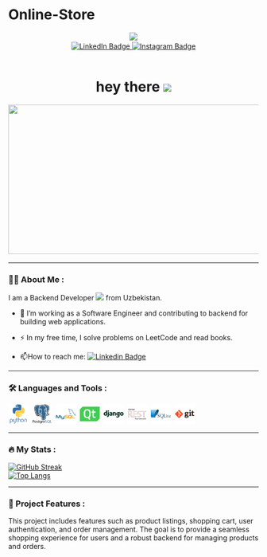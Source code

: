 # Online-Store

<div id="header" align="center">
    <img src="https://media.giphy.com/media/M9gbBd9nbDrOTu1Mqx/giphy.gif" width="100"/>
</div>

<div id="badges" align="center">
    <a href="https://uz.linkedin.com/in/otabek-to-rayev-a02954296">
        <img src="https://img.shields.io/badge/LinkedIn-blue?style=for-the-badge&logo=linkedin&logoColor=white" alt="LinkedIn Badge"/>
    </a>
    <a href="https://www.instagram.com/otabek__20_05">
        <img src="https://img.shields.io/badge/Instagram-rgb(193, 53, 132)?style=for-the-badge&logo=Instagram&logoColor=white" alt="Instagram Badge"/>
    </a>
</div>

<div align="center">
    <img src="https://komarev.com/ghpvc/?username=Otabek-creator&style=flat-square&color=blue" alt=""/>
    <h1>
        hey there
        <img src="https://media.giphy.com/media/hvRJCLFzcasrR4ia7z/giphy.gif" width="30px"/>
      </h1>
</div>
<div align="center">
    <img src="https://media.giphy.com/media/dWesBcTLavkZuG35MI/giphy.gif" width="600" height="300"/>
</div>

---

### :woman_technologist: About Me :
I am a Backend Developer <img src="https://media.giphy.com/media/WUlplcMpOCEmTGBtBW/giphy.gif" width="30"> from Uzbekistan.
- :telescope: I’m working as a Software Engineer and contributing to backend for building web applications.

- :zap: In my free time, I solve problems on LeetCode and read books.

- :mailbox:How to reach me: [![Linkedin Badge](https://img.shields.io/badge/-link-blue?style=flat&logo=Linkedin&logoColor=white)](https://uz.linkedin.com/in/otabek-to-rayev-a02954296)


---

### :hammer_and_wrench: Languages and Tools :

<div>
  <img src="https://github.com/devicons/devicon/blob/master/icons/python/python-original-wordmark.svg" title="Python" alt="Python " width="40" height="40"/>&nbsp;
  <img src="https://github.com/devicons/devicon/blob/master/icons/postgresql/postgresql-original-wordmark.svg" title="PostgreSQL" alt="PostgreSQL" width="40" height="40"/>&nbsp;
    <img src="https://github.com/devicons/devicon/blob/master/icons/mysql/mysql-original-wordmark.svg" title="MySQL" alt="MySQL" width="40" height="40"/>&nbsp;
  <img src="https://github.com/devicons/devicon/blob/master/icons/qt/qt-original.svg"  title="Qt" alt="Qt" width="40" height="40"/>&nbsp;
  <img src="https://github.com/devicons/devicon/blob/master/icons/django/django-plain-wordmark.svg" title="Django" alt="Django" width="40" height="40"/>&nbsp;
  <img src="https://github.com/devicons/devicon/blob/master/icons/djangorest/djangorest-original-wordmark.svg" title="DRF" alt="DRF" width="40" height="40"/>&nbsp;
  <img src="https://github.com/devicons/devicon/blob/master/icons/sqlite/sqlite-original-wordmark.svg" title="SQLite"  alt="SQLite" width="40" height="40"/>&nbsp;
  <img src="https://github.com/devicons/devicon/blob/master/icons/git/git-original-wordmark.svg" title="Git" **alt="Git" width="40" height="40"/>
</div>

---

### :fire: My Stats :

<a href="https://git.io/streak-stats">
  <img src="http://github-readme-streak-stats.herokuapp.com?user=Otabek-creator&theme=dark&date_format=j%20M%5B%20Y%5D&mode=weekly&card_width=500&card_height=200" alt="GitHub Streak" />
</a>
<div>
  <a href="https://github.com/anuraghazra/github-readme-stats">
    <img src="https://github-readme-stats.vercel.app/api/top-langs/?username=otabek-creator&layout=compact&theme=vision-friendly-dark" alt="Top Langs">
  </a>
</div>  

---
### :shopping_cart: Project Features :

<!-- PROJECT-FEATURES-LIST:START --> 
This project includes features such as product listings, shopping cart, user authentication,
and order management. The goal is to provide a seamless shopping experience 
for users and a robust backend for managing products and orders. 
<!-- PROJECT-FEATURES-LIST:END -->

